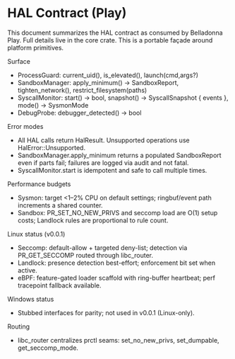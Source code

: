 # HAL Contract (Play)

This document summarizes the HAL contract as consumed by Belladonna Play. Full details live in the core crate. This is a portable façade around platform primitives.

Surface
- ProcessGuard: current_uid(), is_elevated(), launch(cmd,args?)
- SandboxManager: apply_minimum() -> SandboxReport, tighten_network(), restrict_filesystem(paths)
- SyscallMonitor: start() -> bool, snapshot() -> SyscallSnapshot { events }, mode() -> SysmonMode
- DebugProbe: debugger_detected() -> bool

Error modes
- All HAL calls return HalResult<T>. Unsupported operations use HalError::Unsupported.
- SandboxManager.apply_minimum returns a populated SandboxReport even if parts fail; failures are logged via audit and not fatal.
- SyscallMonitor.start is idempotent and safe to call multiple times.

Performance budgets
- Sysmon: target <1–2% CPU on default settings; ringbuf/event path increments a shared counter.
- Sandbox: PR_SET_NO_NEW_PRIVS and seccomp load are O(1) setup costs; Landlock rules are proportional to rule count.

Linux status (v0.0.1)
- Seccomp: default-allow + targeted deny-list; detection via PR_GET_SECCOMP routed through libc_router.
- Landlock: presence detection best-effort; enforcement bit set when active.
- eBPF: feature-gated loader scaffold with ring-buffer heartbeat; perf tracepoint fallback available.

Windows status
- Stubbed interfaces for parity; not used in v0.0.1 (Linux-only).

Routing
- libc_router centralizes prctl seams: set_no_new_privs, set_dumpable, get_seccomp_mode.
